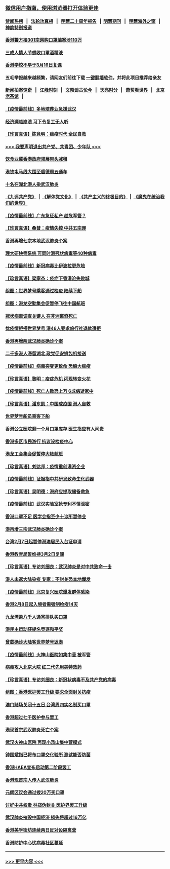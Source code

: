 ### [微信用户指南，使用浏览器打开体验更佳](https://github.com/gfw-breaker/banned-news1/blob/master/indexes/wechat-guide.md?t=0)
#### [禁闻热榜](热点新闻.md?t=0)  &nbsp;&nbsp;|&nbsp;&nbsp; [法轮功真相](https://github.com/gfw-breaker/truth/blob/master/README.md?t=0) &nbsp;&nbsp;|&nbsp;&nbsp; [明慧二十周年报告](https://github.com/gfw-breaker/mh-reports/blob/master/README.md?t=0) &nbsp;&nbsp;|&nbsp;&nbsp;[明慧期刊](https://github.com/gfw-breaker/mh-qikan) &nbsp;&nbsp;|&nbsp;&nbsp; [明慧海外之窗](https://github.com/gfw-breaker/mh-news/blob/master/README.md?t=0) &nbsp;&nbsp;|&nbsp;&nbsp; [神韵特别报道](https://github.com/gfw-breaker/mh-news/blob/master/shenyun.md?t=0)
#### [香港警方接301宗网购口罩骗案涉110万](../pages/nsc415/n11867572.md?t=02141533) 
#### [三成人情人节想收口罩酒精液](../pages/nsc415/n11867523.md?t=02141533) 
#### [香港学校不早于3月16日复课](../pages/nsc415/n11867498.md?t=02141533) 
#### 五毛举报越来越频繁，请网友们前往下载 [一键翻墙软件](https://github.com/gfw-breaker/ssr-accounts)，并将此项目推荐给亲友
#### [新闻拍案惊奇](https://github.com/gfw-breaker/banned-news1/blob/master/pages/link4.md) &nbsp;&nbsp;|&nbsp;&nbsp; [江峰时刻](https://github.com/gfw-breaker/banned-news1/blob/master/pages/link4.md) &nbsp;&nbsp;|&nbsp;&nbsp; [文昭谈古论今](https://github.com/gfw-breaker/banned-news1/blob/master/pages/link4.md) &nbsp;&nbsp;|&nbsp;&nbsp; [天亮时分](https://github.com/gfw-breaker/banned-news1/blob/master/pages/link4.md) &nbsp;&nbsp;|&nbsp;&nbsp; [萧茗看世界](https://github.com/gfw-breaker/banned-news1/blob/master/pages/link4.md) &nbsp;&nbsp;|&nbsp;&nbsp; [北京老茶馆](https://github.com/gfw-breaker/banned-news1/blob/master/pages/link4.md) &nbsp;&nbsp;|&nbsp;&nbsp; 
#### [【疫情最前线】多地殡葬业急援武汉](../pages/nsc415/n11866914.md?t=02141533) 
#### [经济濒临崩溃 习下令复工无人听](../pages/nsc415/n11867269.md?t=02141533) 
#### [【珍言真语】陈竟明：瘟疫时代 全民自救](../pages/nsc415/n11866765.md?t=02141533) 
#### [>>> 我要声明退出共产党、共青团、少年队 <<<](https://github.com/begood0513/goodnews/blob/master/quit/letter.md) 
#### [饮食业冀香港政府领展带头减租](../pages/nsc415/n11864876.md?t=02141533) 
#### [港铁屯马线大围至启德周五通车](../pages/nsc415/n11864842.md?t=02141533) 
#### [十名在湖北港人染武汉肺炎](../pages/nsc415/n11864807.md?t=02141533) 
#### [《九评共产党》](https://github.com/begood0513/9ping.md/blob/master/README.md) &nbsp;|&nbsp; [《解体党文化》](../../../../jtdwh.md/blob/master/README.md)  &nbsp;|&nbsp; [《共产主义的终极目的》](../../../../gczydzjmd.md/blob/master/README.md) &nbsp;|&nbsp; [《魔鬼在统治我们的世界》](../../../../mgztzwmdsj.md/blob/master/README.md) 
#### [【疫情最前线】广东急征私产 趁危军管？](../pages/nsc415/n11864205.md?t=02141533) 
#### [【珍言真语】桑普：疫情失控 中共五宗罪](../pages/nsc415/n11864157.md?t=02141533) 
#### [香港再增七宗本地武汉肺炎个案](../pages/nsc415/n11862405.md?t=02141533) 
#### [理大研快筛系统 可同时测冠状病毒等40种病毒](../pages/nsc415/n11862376.md?t=02141533) 
#### [【疫情最前线】新冠病毒比伊波拉更危险](../pages/nsc415/n11862199.md?t=02141533) 
#### [【珍言真语】梁家杰：疫症下香港沦失败城](../pages/nsc415/n11861588.md?t=02141533) 
#### [组图：世界梦号乘客通过检疫 陆续下船](../pages/nsc415/n11858302.md?t=02141533) 
#### [组图：港龙空勤集会促暂停飞往中国航班](../pages/nsc415/n11858190.md?t=02141533) 
#### [冠状病毒调查关键人 在非洲离奇死亡](../pages/nsc415/n11859798.md?t=02141533) 
#### [忧疫情拒搭世界梦号 港46人要求旅行社退款遭拒](../pages/nsc415/n11859849.md?t=02141533) 
#### [香港再增两武汉肺炎确诊个案](../pages/nsc415/n11859833.md?t=02141533) 
#### [二千多港人滞留湖北 政党促安排包机接送](../pages/nsc415/n11859831.md?t=02141533) 
#### [【疫情最前线】病毒突变更致命 恐酿大瘟疫](../pages/nsc415/n11859604.md?t=02141533) 
#### [【珍言真语】黎明：疫症危机 闪现转变火花](../pages/nsc415/n11859199.md?t=02141533) 
#### [【疫情最前线】死亡人数恐上万 6成病逝家中](../pages/nsc415/n11856687.md?t=02141533) 
#### [【珍言真语】潘东凯：中国成疫国 港人自救](../pages/nsc415/n11856962.md?t=02141533) 
#### [世界梦号船员乘客下船](../pages/nsc415/n11856883.md?t=02141533) 
#### [香港公立医院剩一个月口罩库存 医生指应有人问责](../pages/nsc415/n11856875.md?t=02141533) 
#### [香港多区市民游行 抗议设检疫中心](../pages/nsc415/n11856866.md?t=02141533) 
#### [港龙工会集会促暂停大陆航班](../pages/nsc415/n11856840.md?t=02141533) 
#### [【珍言真语】刘达邦：疫情重创港资企业](../pages/nsc415/n11854274.md?t=02141533) 
#### [【疫情最前线】证据指中共研发致命生化武器](../pages/nsc415/n11853087.md?t=02141533) 
#### [【珍言真语】吴明德：港府应提取储备救急](../pages/nsc415/n11852734.md?t=02141533) 
#### [【疫情最前线】武汉实验室抢专利不慎泄密](../pages/nsc415/n11850310.md?t=02141533) 
#### [香港口罩不足 医学会指至少十诊所暂停业](../pages/nsc415/n11850301.md?t=02141533) 
#### [港再增三宗武汉肺炎确诊个案](../pages/nsc415/n11850328.md?t=02141533) 
#### [台湾2月7日起暂停港澳居民入台证申请](../pages/nsc415/n11850304.md?t=02141533) 
#### [香港教育局暂维持3月2日复课](../pages/nsc415/n11850260.md?t=02141533) 
#### [【珍言真语】专访刘细良：武汉肺炎是对中共致命一击](../pages/nsc415/n11849934.md?t=02141533) 
#### [港人未返大陆染疫 专家：不封关恐本地爆发](../pages/nsc415/n11848021.md?t=02141533) 
#### [【疫情最前线】北京复兴医院爆发群体感染](../pages/nsc415/n11847626.md?t=02141533) 
#### [香港2月8日起入境者需强制检疫14天](../pages/nsc415/n11847658.md?t=02141533) 
#### [九龙湾逾八千人通宵排队买口罩](../pages/nsc415/n11847647.md?t=02141533) 
#### [港民主运动获提名竞逐和平奖](../pages/nsc415/n11847633.md?t=02141533) 
#### [曾载确诊大陆客世界梦号返港](../pages/nsc415/n11847608.md?t=02141533) 
#### [【疫情最前线】火神山医院如集中营 被军管](../pages/nsc415/n11847524.md?t=02141533) 
#### [病毒攻入北京大院 红二代先用美特效药](../pages/nsc415/n11847427.md?t=02141533) 
#### [【珍言真语】专访刘细良：新冠状病毒不及共产党的病毒](../pages/nsc415/n11847164.md?t=02141533) 
#### [组图：香港医护罢工升级 要求全面封关抗疫](../pages/nsc415/n11844107.md?t=02141533) 
#### [澳门赌场关闭十五日 台湾周四实名制买口罩](../pages/nsc415/n11845083.md?t=02141533) 
#### [香港超过七千医护参与罢工](../pages/nsc415/n11845051.md?t=02141533) 
#### [港现首宗武汉肺炎死亡个案](../pages/nsc415/n11844998.md?t=02141533) 
#### [武汉火神山医院 再现小汤山集中营模式](../pages/nsc415/n11844763.md?t=02141533) 
#### [钟国斌指已将布口罩交化验所 测试能否防菌](../pages/nsc415/n11842783.md?t=02141533) 
#### [香港HAEA宣布启动第二阶段罢工](../pages/nsc415/n11842723.md?t=02141533) 
#### [香港现首宗人传人武汉肺炎](../pages/nsc415/n11842766.md?t=02141533) 
#### [元朗区议会通过拨20万买口罩](../pages/nsc415/n11842754.md?t=02141533) 
#### [讨好中共权贵 林郑伪封关 医护界罢工升级](../pages/nsc415/n11842359.md?t=02141533) 
#### [武汉肺炎摧毁中国经济 损失将超过16万亿](../pages/nsc415/n11839723.md?t=02141533) 
#### [香港美孚街坊连续两日反对设隔离营](../pages/nsc415/n11839962.md?t=02141533) 
#### [香港防护中心忧病毒社区蔓延](../pages/nsc415/n11839933.md?t=02141533) 

----
#### [ >>> 更早内容 <<< ](../indexes/nsc415-earlier.md)
